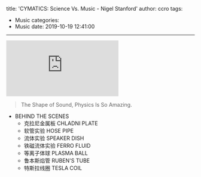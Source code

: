 title: 'CYMATICS: Science Vs. Music - Nigel Stanford'
author: ccro
tags:
  - Music
categories:
  - Music
date: 2019-10-19 12:41:00
---
<div class="video-responsive">
  <iframe src="http://www.youtube.com/embed/Q3oItpVa9fs" frameborder="0" allowfullscreen></iframe>
</div>

> The Shape of Sound, Physics Is So Amazing.

- BEHIND THE SCENES
	- 克拉尼金属板 CHLADNI PLATE
	- 软管实验 HOSE PIPE
	- 流体实验 SPEAKER DISH
	- 铁磁流体实验 FERRO FLUID
	- 等离子体球 PLASMA BALL
	- 鲁本斯焰管 RUBEN'S TUBE
	- 特斯拉线圈 TESLA COIL